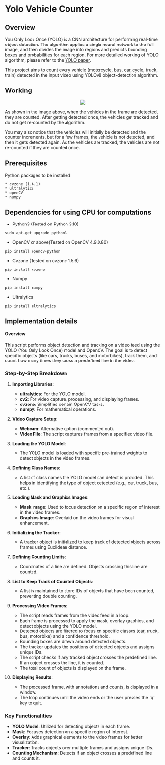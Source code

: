 # Yolo Vehicle Counter

## Overview
You Only Look Once (YOLO) is a CNN architecture for performing real-time object detection. The algorithm applies a single neural network to the full image, and then divides the image into regions and predicts bounding boxes and probabilities for each region. For more detailed working of YOLO algorithm, please refer to the [YOLO paper](https://pjreddie.com/media/files/papers/YOLOv3.pdf). 

This project aims to count every vehicle (motorcycle, bus, car, cycle, truck, train) detected in the input video using YOLOv8 object-detection algorithm.

## Working 
<p align="center">
  <img src="https://github.com/guptavasu1213/Yolo-Vehicle-Counter/blob/master/example_gif/highwayVideoExample.gif">
</p>
As shown in the image above, when the vehicles in the frame are detected, they are counted. After getting detected once, the vehicles get tracked and do not get re-counted by the algorithm. 

You may also notice that the vehicles will initially be detected and the counter increments, but for a few frames, the vehicle is not detected, and then it gets detected again. As the vehicles are tracked, the vehicles are not re-counted if they are counted once. 


## Prerequisites

Python packages to be installed

```
* cvzone (1.6.1)
* ultralytics
* openCV
* numpy
```

## Dependencies for using CPU for computations
* Python3 (Tested on Python 3.10)
```
sudo apt-get upgrade python3
```
* OpenCV or above(Tested on OpenCV 4.9.0.80)
```
pip install opencv-python
```
* Cvzone (Tested on cvzone 1.5.6)
```
pip install cvzone
```
* Numpy
```
pip install numpy
```
* Ultralytics
```
pip install ultralytics
```

## Implementation details

#### Overview

This script performs object detection and tracking on a video feed using the YOLO (You Only Look Once) model and OpenCV. The goal is to detect specific objects (like cars, trucks, buses, and motorbikes), track them, and count how many times they cross a predefined line in the video.

### Step-by-Step Breakdown

1. **Importing Libraries**:
   - **ultralytics**: For the YOLO model.
   - **cv2**: For video capture, processing, and displaying frames.
   - **cvzone**: Simplifies certain OpenCV tasks.
   - **numpy**: For mathematical operations.

2. **Video Capture Setup**:
   - **Webcam**: Alternative option (commented out).
   - **Video File**: The script captures frames from a specified video file.

3. **Loading the YOLO Model**:
   - The YOLO model is loaded with specific pre-trained weights to detect objects in the video frames.

4. **Defining Class Names**:
   - A list of class names the YOLO model can detect is provided. This helps in identifying the type of object detected (e.g., car, truck, bus, etc.).

5. **Loading Mask and Graphics Images**:
   - **Mask Image**: Used to focus detection on a specific region of interest in the video frames.
   - **Graphics Image**: Overlaid on the video frames for visual enhancement.

6. **Initializing the Tracker**:
   - A tracker object is initialized to keep track of detected objects across frames using Euclidean distance.

7. **Defining Counting Limits**:
   - Coordinates of a line are defined. Objects crossing this line are counted.

8. **List to Keep Track of Counted Objects**:
   - A list is maintained to store IDs of objects that have been counted, preventing double counting.

9. **Processing Video Frames**:
   - The script reads frames from the video feed in a loop.
   - Each frame is processed to apply the mask, overlay graphics, and detect objects using the YOLO model.
   - Detected objects are filtered to focus on specific classes (car, truck, bus, motorbike) and a confidence threshold.
   - Bounding boxes are drawn around detected objects.
   - The tracker updates the positions of detected objects and assigns unique IDs.
   - The script checks if any tracked object crosses the predefined line. If an object crosses the line, it is counted.
   - The total count of objects is displayed on the frame.

10. **Displaying Results**:
    - The processed frame, with annotations and counts, is displayed in a window.
    - The loop continues until the video ends or the user presses the 'q' key to quit.

### Key Functionalities

- **YOLO Model**: Utilized for detecting objects in each frame.
- **Mask**: Focuses detection on a specific region of interest.
- **Overlay**: Adds graphical elements to the video frames for better visualization.
- **Tracker**: Tracks objects over multiple frames and assigns unique IDs.
- **Counting Mechanism**: Detects if an object crosses a predefined line and counts it.


